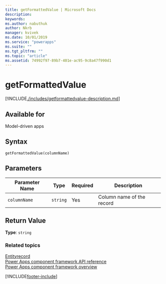 ```yaml
---
title: getFormattedValue | Microsoft Docs
description: 
keywords:
ms.author: nabuthuk
author: Nkrb
manager: kvivek
ms.date: 10/01/2019
ms.service: "powerapps"
ms.suite: ""
ms.tgt_pltfrm: ""
ms.topic: "article"
ms.assetid: 74992f97-89b7-401e-ac95-9c8a47f990d1
---
```


# getFormattedValue

[!INCLUDE[./includes/getformattedvalue-description.md](./includes/getformattedvalue-description.md)]

## Available for 

Model-driven apps

## Syntax

`getFormattedValue(columnName)`

## Parameters

| Parameter Name|Type|Required|Description|
| ------------- |----|--------|-----------|
|`columnName`|`string`|Yes|Column name of the record|

## Return Value

**Type**: `string`


### Related topics

[Entityrecord](../entityrecord.md)<br/>
[Power Apps component framework API reference](../../reference/index.md)<br/>
[Power Apps component framework overview](../../overview.md)

[!INCLUDE[footer-include](../../../../includes/footer-banner.md)]